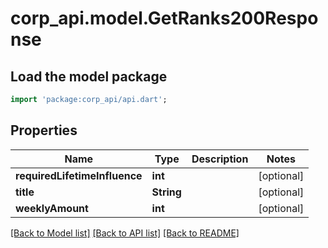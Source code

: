 # corp_api.model.GetRanks200Response

## Load the model package
```dart
import 'package:corp_api/api.dart';
```

## Properties
Name | Type | Description | Notes
------------ | ------------- | ------------- | -------------
**requiredLifetimeInfluence** | **int** |  | [optional] 
**title** | **String** |  | [optional] 
**weeklyAmount** | **int** |  | [optional] 

[[Back to Model list]](../README.md#documentation-for-models) [[Back to API list]](../README.md#documentation-for-api-endpoints) [[Back to README]](../README.md)


